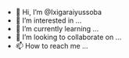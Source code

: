 - 👋 Hi, I’m @Ixigaraiyussoba
- 👀 I’m interested in ...
- 🌱 I’m currently learning ...
- 💞️ I’m looking to collaborate on ...
- 📫 How to reach me ...

<!---
Ixigaraiyussoba/Ixigaraiyussoba is a ✨ special ✨ repository because its `README.md` (this file) appears on your GitHub profile.
You can click the Preview link to take a look at your changes.
--->
